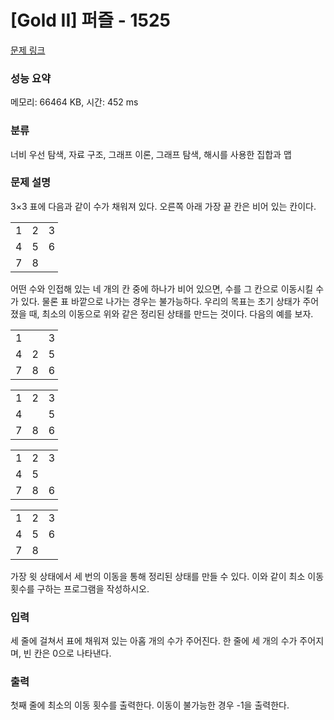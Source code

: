 # [Gold II] 퍼즐 - 1525 

[문제 링크](https://www.acmicpc.net/problem/1525) 

### 성능 요약

메모리: 66464 KB, 시간: 452 ms

### 분류

너비 우선 탐색, 자료 구조, 그래프 이론, 그래프 탐색, 해시를 사용한 집합과 맵

### 문제 설명

<p>3×3 표에 다음과 같이 수가 채워져 있다. 오른쪽 아래 가장 끝 칸은 비어 있는 칸이다.</p>

<table class="table table-bordered" style="width:15%">
	<tbody>
		<tr>
			<td style="text-align: center;">1</td>
			<td style="text-align: center;">2</td>
			<td style="text-align: center;">3</td>
		</tr>
		<tr>
			<td style="text-align: center;">4</td>
			<td style="text-align: center;">5</td>
			<td style="text-align: center;">6</td>
		</tr>
		<tr>
			<td style="text-align: center;">7</td>
			<td style="text-align: center;">8</td>
			<td style="text-align: center;"> </td>
		</tr>
	</tbody>
</table>

<p>어떤 수와 인접해 있는 네 개의 칸 중에 하나가 비어 있으면, 수를 그 칸으로 이동시킬 수가 있다. 물론 표 바깥으로 나가는 경우는 불가능하다. 우리의 목표는 초기 상태가 주어졌을 때, 최소의 이동으로 위와 같은 정리된 상태를 만드는 것이다. 다음의 예를 보자.</p>

<table class="table table-bordered" style="width:15%">
	<tbody>
		<tr>
			<td style="text-align: center;">1</td>
			<td style="text-align: center;"> </td>
			<td style="text-align: center;">3</td>
		</tr>
		<tr>
			<td style="text-align: center;">4</td>
			<td style="text-align: center;">2</td>
			<td style="text-align: center;">5</td>
		</tr>
		<tr>
			<td style="text-align: center;">7</td>
			<td style="text-align: center;">8</td>
			<td style="text-align: center;">6</td>
		</tr>
	</tbody>
</table>

<table class="table table-bordered" style="width:15%">
	<tbody>
		<tr>
			<td style="text-align: center;">1</td>
			<td style="text-align: center;">2</td>
			<td style="text-align: center;">3</td>
		</tr>
		<tr>
			<td style="text-align: center;">4</td>
			<td style="text-align: center;"> </td>
			<td style="text-align: center;">5</td>
		</tr>
		<tr>
			<td style="text-align: center;">7</td>
			<td style="text-align: center;">8</td>
			<td style="text-align: center;">6</td>
		</tr>
	</tbody>
</table>

<table class="table table-bordered" style="width:15%">
	<tbody>
		<tr>
			<td style="text-align: center;">1</td>
			<td style="text-align: center;">2</td>
			<td style="text-align: center;">3</td>
		</tr>
		<tr>
			<td style="text-align: center;">4</td>
			<td style="text-align: center;">5</td>
			<td style="text-align: center;"> </td>
		</tr>
		<tr>
			<td style="text-align: center;">7</td>
			<td style="text-align: center;">8</td>
			<td style="text-align: center;">6</td>
		</tr>
	</tbody>
</table>

<table class="table table-bordered" style="width:15%">
	<tbody>
		<tr>
			<td style="text-align: center;">1</td>
			<td style="text-align: center;">2</td>
			<td style="text-align: center;">3</td>
		</tr>
		<tr>
			<td style="text-align: center;">4</td>
			<td style="text-align: center;">5</td>
			<td style="text-align: center;">6</td>
		</tr>
		<tr>
			<td style="text-align: center;">7</td>
			<td style="text-align: center;">8</td>
			<td> </td>
		</tr>
	</tbody>
</table>

<p>가장 윗 상태에서 세 번의 이동을 통해 정리된 상태를 만들 수 있다. 이와 같이 최소 이동 횟수를 구하는 프로그램을 작성하시오.</p>

### 입력 

 <p>세 줄에 걸쳐서 표에 채워져 있는 아홉 개의 수가 주어진다. 한 줄에 세 개의 수가 주어지며, 빈 칸은 0으로 나타낸다.</p>

### 출력 

 <p>첫째 줄에 최소의 이동 횟수를 출력한다. 이동이 불가능한 경우 -1을 출력한다.</p>


